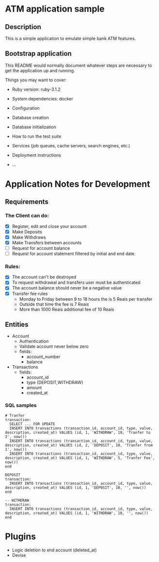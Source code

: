 # ATM application sample

## Description

This is a simple application to emulate simple bank ATM features.

## Bootstrap application

This README would normally document whatever steps are necessary to get the
application up and running.

Things you may want to cover:

* Ruby version: ruby-3.1.2

* System dependencies: docker

* Configuration

* Database creation

* Database initialization

* How to run the test suite

* Services (job queues, cache servers, search engines, etc.)

* Deployment instructions

* ...

# Application Notes for Development

## Requirements

### The Client can do:
- [x] Register, edit and close your account
- [x] Make Deposits
- [x] Make Withdraws
- [x] Make Transfers between accounts
- [ ] Request for account balance
- [ ] Request for account statement filtered by initial and end date.

### Rules:
- [x] The account can't be destroyed
- [x] To request withdrawal and transfers user must be authenticated
- [x] The account balance should never be a negative value
- [x] Transfer fee rules
  - Monday to Friday between 9 to 18 hours the is 5 Reais per transfer
  - Outside that time the fee is 7 Reais
  - More than 1000 Reais additional fee of 10 Reais

## Entities
- Account
  - Authentication
  - Validate account never below zero
  - fields:
    - account_number
    - balance
- Transactions
  - fields:
    - account_id
    - type (DEPOSIT,WITHDRAW)
    - amount
    - created_at

### SQL samples
```
# Tranfer
transaction:
  SELECT ... FOR UPDATE
  INSERT INTO transactions (transaction_id, account_id, type, value, description, created_at) VALUES (id, 1, 'WITHDRAW', 10, 'Tranfer to 2', now())
  INSERT INTO transactions (transaction_id, account_id, type, value, description, created_at) VALUES (id, 2, 'DEPOSIT', 10, 'Tranfer from 1', now())
  INSERT INTO transactions (transaction_id, account_id, type, value, description, created_at) VALUES (id, 1, 'WITHDRAW', 5, 'Tranfer Fee', now())
end

DEPOSIT
transaction:
  INSERT INTO transactions (transaction_id, account_id, type, value, description, created_at) VALUES (id, 1, 'DEPOSIT', 10, '', now())
end

-- WITHDRAW
transaction:
  INSERT INTO transactions (transaction_id, account_id, type, value, description, created_at) VALUES (id, 1, 'WITHDRAW', 10, '', now())
end
```

# Plugins
- Logic deletion to end account (deleted_at)
- Devise

